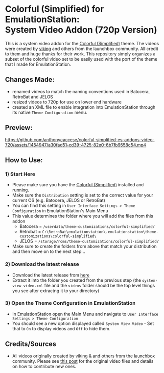 # Colorful (Simplified) for EmulationStation: <br>System Video Addon (720p Version)

This is a system video addon for the [Colorful (Simplified)](https://github.com/anthonycaccese/colorful-simplified-es) theme.  The videos were created by [viking](https://forums.launchbox-app.com/profile/70421-viking/) and others from the launchbox community.  All credit to them and huge thanks for their work.  This repository simply organizes a subset of the colorful video set to be easily used with the port of the theme that I made for EmulationStation.

## Changes Made:
- renamed videos to match the naming conventions used in Batocera, RetroBat and JELOS
- resized videos to 720p for use on lower end hardware
- created an XML file to enable integration into EmulationStation through its native `Theme Configuration` menu.

## Preview:
https://github.com/anthonycaccese/colorful-simplified-es-addons-video-720/assets/1454947/a30fad51-cd39-4725-82e0-6b7fb9558c54.mp4

## How to Use:

### 1) Start Here
- Please make sure you have the [Colorful (Simplified)](https://github.com/anthonycaccese/colorful-simplified-es) installed and running.
- Make sure the `Distribution` setting is set to the correct value for your current OS (e.g. Batocera, JELOS or RetroBat)
- You can find this setting in `User Interface Settings > Theme Configuration` in EmulationStation's Main Menu
- This value determines the folder where you will add the files from this addon
    - Batocera = `/userdata/theme-customizations/colorful-simplified/`
    - Retrobat = `C:\RetroBat\emulationstation\.emulationstation\theme-customizations\colorful-simplified\`
    - JELOS = `/storage/roms/theme-customizations/colorful-simplified/`
- Make sure to create the folders from above that match your distribution and then move on to the next step...

### 2) Download the latest release 
- Download the latest release from [here](https://github.com/anthonycaccese/colorful-simplified-es-addons-video-720/releases/latest)
- Extract it into the folder you created from the previous step (the `system-view-video.xml` file and the `videos` folder should be the top level things you see after extractng it to your directory)

### 3) Open the Theme Configuration in EmulationStation
- In EmulationStation open the Main Menu and navigate to `User Interface Settings > Theme Configuration`
- You should see a new option displayed called `System View Video` - Set that to `On` to display videos and `Off` to hide them.

## Credits/Sources

- All videos originally created by [viking](https://forums.launchbox-app.com/profile/70421-viking/) & and others from the launchbox community.  Please see [this post](https://forums.launchbox-app.com/files/file/1958-colorful-platform-video-set/) for the original video files and details on how to contribute new ones.
